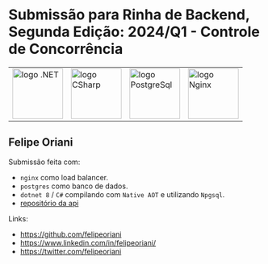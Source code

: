 # Submissão para Rinha de Backend, Segunda Edição: 2024/Q1 - Controle de Concorrência

<table align=center>
  <tr>
    <td><img src="https://upload.wikimedia.org/wikipedia/commons/thumb/7/7d/Microsoft_.NET_logo.svg/456px-Microsoft_.NET_logo.svg.png" alt="logo .NET" width="100" height="auto"></td>
    <td><img src="https://upload.wikimedia.org/wikipedia/commons/thumb/d/d2/C_Sharp_Logo_2023.svg/1280px-C_Sharp_Logo_2023.svg.png" alt="logo CSharp" width="100" height="auto"></td>
    <td><img src="https://upload.wikimedia.org/wikipedia/commons/2/29/Postgresql_elephant.svg" alt="logo PostgreSql" width="100" height="auto"></td>
    <td><img src="https://upload.wikimedia.org/wikipedia/commons/c/c5/Nginx_logo.svg" alt="logo Nginx" width="100" height="auto"></td>
  </tr>
</table>

## Felipe Oriani

Submissão feita com:
- `nginx` como load balancer.
- `postgres` como banco de dados.
- `dotnet 8` / `C#` compilando com `Native AOT` e utilizando `Npgsql`.
- [repositório da api](https://github.com/felipeoriani/rinha-backend-24q1)

Links:
- https://github.com/felipeoriani
- https://www.linkedin.com/in/felipeoriani/
- https://twitter.com/felipeoriani
